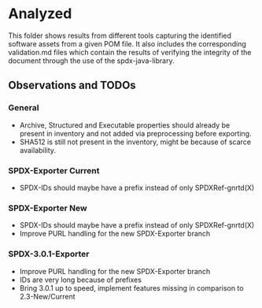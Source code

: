 # Analyzed

This folder shows results from different tools capturing the identified software assets from a given POM file.
It also includes the corresponding validation.md files which contain the results of verifying the integrity of
the document through the use of the spdx-java-library.

## Observations and TODOs

### General

- Archive, Structured and Executable properties should already be present in inventory and not added via 
  preprocessing before exporting.
- SHA512 is still not present in the inventory, might be because of scarce availability.

### SPDX-Exporter Current
- SPDX-IDs should maybe have a prefix instead of only SPDXRef-gnrtd(X)

### SPDX-Exporter New
- SPDX-IDs should maybe have a prefix instead of only SPDXRef-gnrtd(X)
- Improve PURL handling for the new SPDX-Exporter branch

### SPDX-3.0.1-Exporter
- Improve PURL handling for the new SPDX-Exporter branch
- IDs are very long because of prefixes
- Bring 3.0.1 up to speed, implement features missing in comparison to 2.3-New/Current
